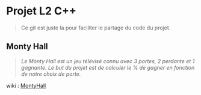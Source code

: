 # Projet L2 C++
> Ce git est juste la pour faciliter le partage du code du projet.

## Monty Hall
> *Le Monty Hall est un jeu télévisé connu avec 3 portes, 2 perdante et 1 gagnante. Le but du projet est de calculer le % de gagner en fonction de notre choix de porte.*

wiki : [MontyHall](https://en.wikipedia.org/wiki/Monty_Hall_problem)

